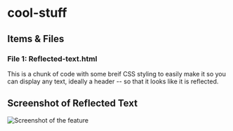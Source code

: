 # cool-stuff

## Items & Files

### File 1: Reflected-text.html 
This is a chunk of code with some breif CSS styling to easily make it so you can display any text, ideally a header -- so that it looks like it is reflected.

## Screenshot of Reflected Text 
![Screenshot of the feature](images/screenshot.png)
